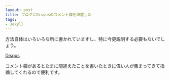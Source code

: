 ```yaml
---
layout: post
title: ブログにDisqusのコメント欄を設置した
tags:
- Jekyll
---
```

方法自体はいろいろな所に書かれていますし、特に今更説明する必要もないでしょう。

[Disqus](https://disqus.com/)

コメント欄があるとたまに間違えたことを書いたときに偉い人が集まってきて指摘してくれるので便利です。
